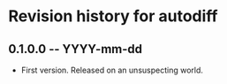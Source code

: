 # Revision history for autodiff

## 0.1.0.0 -- YYYY-mm-dd

* First version. Released on an unsuspecting world.
